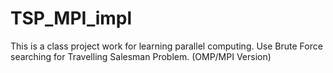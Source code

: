 # TSP_MPI_impl
This is a class project work for learning parallel computing. Use Brute Force searching for Travelling Salesman Problem. (OMP/MPI Version)
